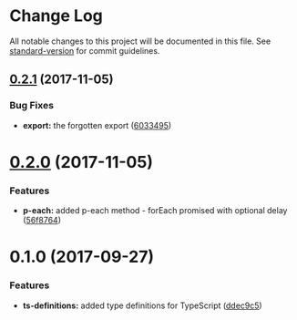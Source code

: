# Change Log

All notable changes to this project will be documented in this file. See [standard-version](https://github.com/conventional-changelog/standard-version) for commit guidelines.

<a name="0.2.1"></a>
## [0.2.1](https://github.com/LasaleFamine/phunctional/compare/v0.2.0...v0.2.1) (2017-11-05)


### Bug Fixes

* **export:** the forgotten export ([6033495](https://github.com/LasaleFamine/phunctional/commit/6033495))



<a name="0.2.0"></a>
# [0.2.0](https://github.com/LasaleFamine/phunctional/compare/v0.1.0...v0.2.0) (2017-11-05)


### Features

* **p-each:** added p-each method - forEach promised with optional delay ([56f8764](https://github.com/LasaleFamine/phunctional/commit/56f8764))



<a name="0.1.0"></a>
# 0.1.0 (2017-09-27)


### Features

* **ts-definitions:** added type definitions for TypeScript ([ddec9c5](https://github.com/LasaleFamine/phunctional/commit/ddec9c5))
